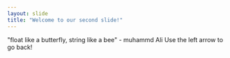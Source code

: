```yaml
---
layout: slide
title: "Welcome to our second slide!"
---
```

"float like a butterfly, string like a bee" - muhammd Ali
Use the left arrow to go back!
